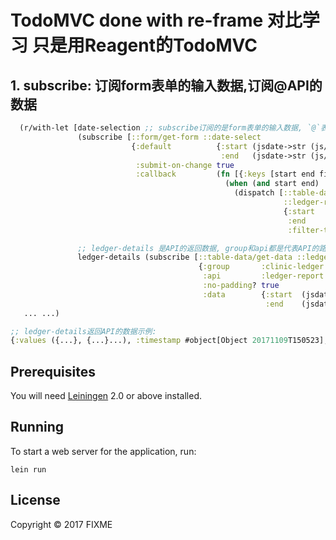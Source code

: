 # TodoMVC done with re-frame 对比学习 只是用Reagent的TodoMVC

## 1. subscribe: 订阅form表单的输入数据,订阅@API的数据

```clojure
  (r/with-let [date-selection ;; subscribe订阅的是form表单的输入数据, `@`表单的输入数据
               (subscribe [::form/get-form ::date-select
                           {:default          {:start (jsdate->str (js/Date.) true)
                                               :end   (jsdate->str (js/Date.) true)}
                            :submit-on-change true
                            :callback         (fn [{:keys [start end filter-text]}]
                                                (when (and start end)
                                                  (dispatch [::table-data/set-query
                                                             ::ledger-report
                                                             {:start       start
                                                              :end         end
                                                              :filter-text filter-text}])))}])

               ;; ledger-details 是API的返回数据, group和api都是代表API的路径, subscribe订阅`@`了API的数据
               ledger-details (subscribe [::table-data/get-data ::ledger-report
                                          {:group       :clinic-ledger
                                           :api         :ledger-report
                                           :no-padding? true
                                           :data        {:start  (jsdate->str (js/Date.) true)
                                                         :end    (jsdate->str (js/Date.) true)}}])]
   ... ...)

;; ledger-details返回API的数据示例:
{:values ({...}, {...}...), :timestamp #object[Object 20171109T150523], :paging {:page 0, :page-size 15}, :request-data {:start "2017-09-06", :end "2017-11-09", :filter-text nil}, :in-flight? false, :completed-request-data {:start "2017-09-06", :end "2017-11-09", :filter-text nil}}
```
## Prerequisites

You will need [Leiningen][1] 2.0 or above installed.

[1]: https://github.com/technomancy/leiningen

## Running

To start a web server for the application, run:

    lein run

## License

Copyright © 2017 FIXME
